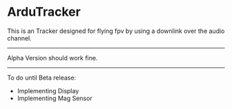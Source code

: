 # ArduTracker

This is an Tracker designed for flying fpv by using a downlink over the audio channel.
******
Alpha Version should work fine.
******
To do until Beta release:
- Implementing Display
- Implementing Mag Sensor

